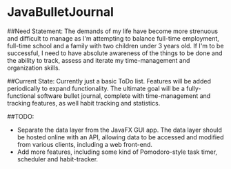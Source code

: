 # JavaBulletJournal

##Need Statement: 
The demands of my life have become more strenuous and difficult to manage as I'm attempting to 
balance full-time employment, full-time school and a family with two children under 3 years old.
If I'm to be successful, I need to have absolute awareness of the things to be done and the ability
to track, assess and iterate my time-management and organization skills.

##Current State:
Currently just a basic ToDo list. Features will be added periodically to expand functionality.
The ultimate goal will be a fully-functional software bullet journal, complete with time-management
and tracking features, as well habit tracking and statistics.

##TODO:
* Separate the data layer from the JavaFX GUI app. The data layer should be hosted online with an API,
allowing data to be accessed and modified from various clients, including a web front-end.
* Add more features, including some kind of Pomodoro-style task timer, scheduler and habit-tracker.
